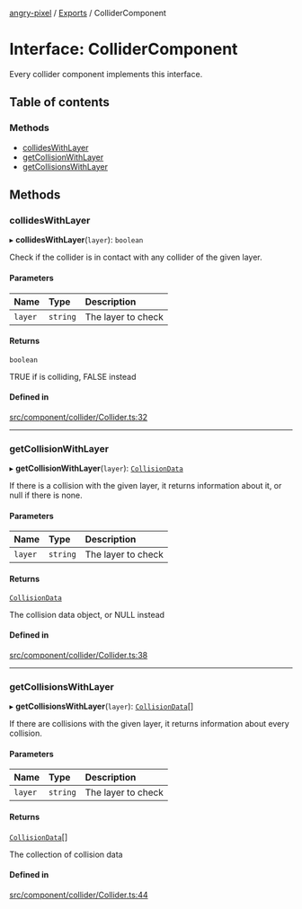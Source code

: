 [angry-pixel](../README.md) / [Exports](../modules.md) / ColliderComponent

# Interface: ColliderComponent

Every collider component implements this interface.

## Table of contents

### Methods

- [collidesWithLayer](ColliderComponent.md#collideswithlayer)
- [getCollisionWithLayer](ColliderComponent.md#getcollisionwithlayer)
- [getCollisionsWithLayer](ColliderComponent.md#getcollisionswithlayer)

## Methods

### collidesWithLayer

▸ **collidesWithLayer**(`layer`): `boolean`

Check if the collider is in contact with any collider of the given layer.

#### Parameters

| Name | Type | Description |
| :------ | :------ | :------ |
| `layer` | `string` | The layer to check |

#### Returns

`boolean`

TRUE if is colliding, FALSE instead

#### Defined in

[src/component/collider/Collider.ts:32](https://github.com/angry-pixel-studio/angry-pixel-engine/blob/8704b49/src/component/collider/Collider.ts#L32)

___

### getCollisionWithLayer

▸ **getCollisionWithLayer**(`layer`): [`CollisionData`](CollisionData.md)

If there is a collision with the given layer, it returns information about it, or null if there is none.

#### Parameters

| Name | Type | Description |
| :------ | :------ | :------ |
| `layer` | `string` | The layer to check |

#### Returns

[`CollisionData`](CollisionData.md)

The collision data object, or NULL instead

#### Defined in

[src/component/collider/Collider.ts:38](https://github.com/angry-pixel-studio/angry-pixel-engine/blob/8704b49/src/component/collider/Collider.ts#L38)

___

### getCollisionsWithLayer

▸ **getCollisionsWithLayer**(`layer`): [`CollisionData`](CollisionData.md)[]

If there are collisions with the given layer, it returns information about every collision.

#### Parameters

| Name | Type | Description |
| :------ | :------ | :------ |
| `layer` | `string` | The layer to check |

#### Returns

[`CollisionData`](CollisionData.md)[]

The collection of collision data

#### Defined in

[src/component/collider/Collider.ts:44](https://github.com/angry-pixel-studio/angry-pixel-engine/blob/8704b49/src/component/collider/Collider.ts#L44)
